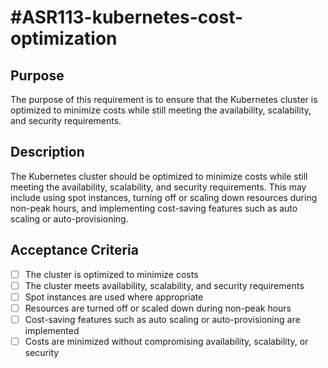 # #ASR113-kubernetes-cost-optimization

## Purpose

The purpose of this requirement is to ensure that the Kubernetes cluster is optimized
to minimize costs while still meeting the availability, scalability, and
security requirements.

## Description

The Kubernetes cluster should be optimized to minimize costs while still meeting
the availability, scalability, and security requirements. This may include using
spot instances, turning off or scaling down resources during non-peak hours, and
implementing cost-saving features such as auto scaling or auto-provisioning.

## Acceptance Criteria

- [ ] The cluster is optimized to minimize costs
- [ ] The cluster meets availability, scalability, and security requirements
- [ ] Spot instances are used where appropriate
- [ ] Resources are turned off or scaled down during non-peak hours
- [ ] Cost-saving features such as auto scaling or auto-provisioning are implemented
- [ ] Costs are minimized without compromising availability, scalability, or security
